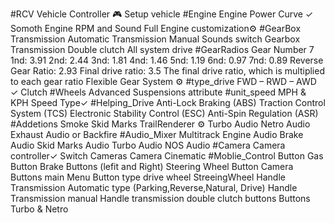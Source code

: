 #RCV Vehicle Controller 🎮
Setup vehicle 
#Engine 
Engine Power Curve ✓
Somoth Engine RPM and Sound 
Full Engine customization⚙️
#GearBox
Transmission Automatic
Transmission Manual 
Sounds switch Gearbox 
Transmission Double clutch All system drive
#GearRadios 
Gear Number 7
1nd: 3.91
2nd: 2.44
3nd: 1.81
4nd: 1.46
5nd: 1.19
6nd: 0.97
7nd: 0.89
Reverse Gear Ratio: 2.93
Final drive ratio: 3.5
The final drive ratio, which is multiplied to each gear ratio
Flexible Gear System ⚙️
#type_drive 
FWD – RWD – AWD ✓
Clutch
#Wheels
Advanced Suspensions attribute 
#unit_speed 
MPH & KPH Speed Type✓
#Helping_Drive
Anti-Lock Braking (ABS)
Traction Control System (TCS)
Electronic Stability Control (ESC)
Anti-Spin Regulation (ASR)
#Addetions
Smoke
Skid Marks TrailRenderer ⚙️
Turbo Audio
Netro Audio
Exhaust Audio or Backfire
#Audio_Mixer 
Multitrack Engine Audio
Brake Audio 
Skid Marks Audio
Turbo Audio
NOS Audio
#Camera
Camera controller✓ 
Switch Cameras
Camera Cinematic 
#Moblie_Control 
Button Gas
Button Brake
Buttons (lefit and Right)
Steering Wheel
Button Camera
Buttons main Menu
Button type drive wheel
StreeingWheel
Handle Transmission Automatic type (Parking,Reverse,Natural, Drive)
Handle Transmission manual
Handle transmission double clutch buttons
Buttons Turbo & Netro 
